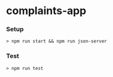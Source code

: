 # complaints-app

### Setup

```
> npm run start && npm run json-server
```

### Test

```
> npm run test
